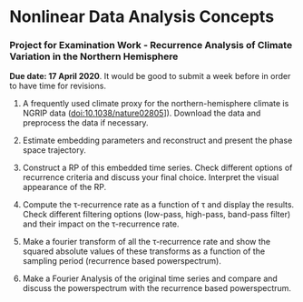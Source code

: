# Nonlinear Data Analysis Concepts
### Project for Examination Work - Recurrence Analysis of Climate Variation in the Northern Hemisphere

**Due date: 17 April 2020**. It would be good to submit a week before in order to have time for revisions.

1. A frequently used climate proxy for the northern-hemisphere climate is NGRIP data ([doi:10.1038/nature02805](http://doi.org/10.1038/nature02805)]). Download the data and preprocess the data if necessary.

2. Estimate embedding parameters and reconstruct and present the phase space trajectory.

3. Construct a RP of this embedded time series. Check different options of recurrence criteria and discuss your final choice. Interpret the visual appearance of the RP.

4. Compute the τ-recurrence rate as a function of τ and display the results. Check different filtering options (low-pass, high-pass, band-pass filter) and their impact on the τ-recurrence rate.

5. Make a fourier transform of all the τ-recurrence rate and show the squared absolute values of these transforms as a function of the sampling period (recurrence based powerspectrum).

6. Make a Fourier Analysis of the original time series and compare and discuss the powerspectrum with the recurrence based powerspectrum.
